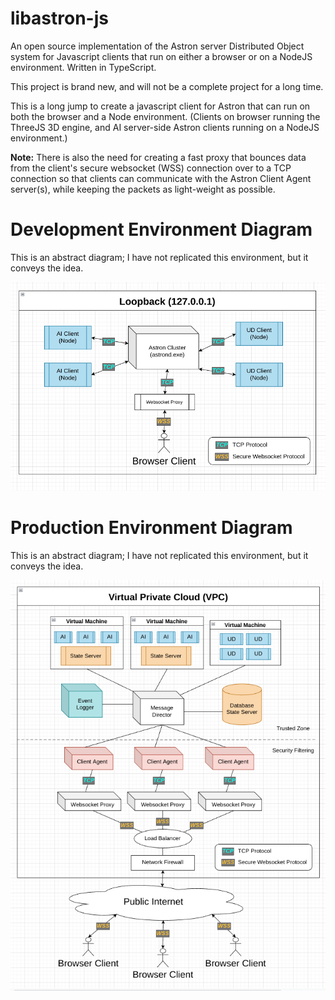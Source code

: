 # libastron-js
An open source implementation of the Astron server Distributed Object system for Javascript clients that run on either a browser or on a NodeJS environment. Written in TypeScript.

This project is brand new, and will not be a complete project for a long time.

This is a long jump to create a javascript client for Astron that can run on both the browser and a Node environment. (Clients on browser running the ThreeJS 3D engine, and AI server-side Astron clients running on a NodeJS environment.)

**Note:** There is also the need for creating a fast proxy that bounces data from the client's secure websocket (WSS) connection over to a TCP connection so that clients can communicate with the Astron Client Agent server(s), while keeping the packets as light-weight as possible.

# Development Environment Diagram
This is an abstract diagram; I have not replicated this environment, but it conveys the idea.

![Astron Development Environment Diagram](docs/astron-development-diagram.png)

# Production Environment Diagram
This is an abstract diagram; I have not replicated this environment, but it conveys the idea.

![Astron Development Environment Diagram](docs/astron-production-diagram.png)